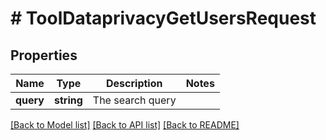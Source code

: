 # # ToolDataprivacyGetUsersRequest

## Properties

Name | Type | Description | Notes
------------ | ------------- | ------------- | -------------
**query** | **string** | The search query |

[[Back to Model list]](../../README.md#models) [[Back to API list]](../../README.md#endpoints) [[Back to README]](../../README.md)
